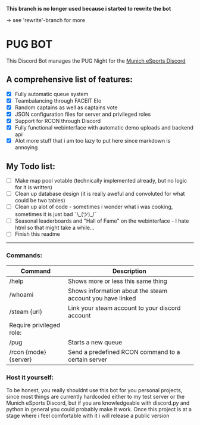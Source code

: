 **This branch is no longer used because i started to rewrite the bot**

-> see 'rewrite'-branch for more


# PUG BOT
This Discord Bot manages the PUG Night for the [Munich eSports Discord](https://discord.com/invite/muc)

## A comprehensive list of features:

- [x] Fully automatic queue system
- [x] Teambalancing through FACEIT Elo
- [x] Random captains as well as captains vote
- [x] JSON configuration files for server and privileged roles
- [x] Support for RCON through Discord
- [x] Fully functional webinterface with automatic demo uploads and backend api
- [x] Alot more stuff that i am too lazy to put here since markdown is annoying

## My Todo list:
- [ ] Make map pool votable (technically implemented already, but no logic for it is written)
- [ ] Clean up database design (it is really aweful and convoluted for what could be two tables)
- [ ] Clean up alot of code - sometimes i wonder what i was cooking, sometimes it is just bad ¯\\\_(ツ)_/¯
- [ ] Seasonal leaderboards and "Hall of Fame" on the webinterface - I hate html so that might take a while...
- [ ] Finish this readme
---
### Commands:
|Command|Description|
|-------|-----------|
|/help|Shows more or less this same thing|
|/whoami|Shows information about the steam account you have linked|
|/steam {url}|Link your steam account to your discord account|
|Require privileged role:||
|/pug|Starts a new queue|
|/rcon {mode} {server}|Send a predefined RCON command to a certain server|

### Host it yourself:
To be honest, you really shouldnt use this bot for you personal projects, since most things are currently hardcoded either to my test server or the Munich eSports Discord,
but if you are knowledgeable with discord.py and python in general you could probably make it work.
Once this project is at a stage where i feel comfortable with it i will release a public version
